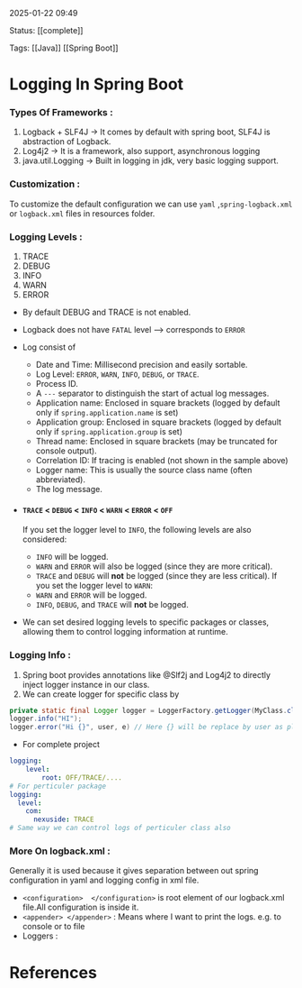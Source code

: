 2025-01-22 09:49

Status: [[complete]]

Tags: [[Java]] [[Spring Boot]]


# Logging In Spring Boot


### Types Of Frameworks :
1. Logback + SLF4J -> It comes by default with spring boot, SLF4J is abstraction of Logback.
2. Log4j2 -> It is a framework, also support, asynchronous logging
3. java.util.Logging -> Built in logging in jdk, very basic logging support.
### Customization : 
To customize the default configuration we can use `yaml` ,`spring-logback.xml` or `logback.xml` files in resources folder. 

### Logging Levels :
1. TRACE
2. DEBUG
3. INFO
4. WARN
5. ERROR
- By default DEBUG and TRACE is not enabled.
- Logback does not have  `FATAL` level --> corresponds to `ERROR`
- Log consist of 
	- Date and Time: Millisecond precision and easily sortable.
	- Log Level: `ERROR`, `WARN`, `INFO`, `DEBUG`, or `TRACE`.
	- Process ID.    
	- A `---` separator to distinguish the start of actual log messages.
	- Application name: Enclosed in square brackets (logged by default only if `spring.application.name` is set)
	- Application group: Enclosed in square brackets (logged by default only if `spring.application.group` is set)
	- Thread name: Enclosed in square brackets (may be truncated for console output).
	- Correlation ID: If tracing is enabled (not shown in the sample above)
	- Logger name: This is usually the source class name (often abbreviated).
	- The log message.
	
- #### `TRACE` < `DEBUG` < `INFO` < `WARN` < `ERROR` < `OFF`
	If you set the logger level to `INFO`, the following levels are also considered:
	- `INFO` will be logged.
	- `WARN` and `ERROR` will also be logged (since they are more critical).
	- `TRACE` and `DEBUG` will **not** be logged (since they are less critical).
	If you set the logger level to `WARN`:
	- `WARN` and `ERROR` will be logged.
	- `INFO`, `DEBUG`, and `TRACE` will **not** be logged.

- We can set desired logging levels to specific packages or classes, allowing them to control logging information at runtime.
### Logging Info : 
1. Spring boot provides annotations like @Slf2j and Log4j2 to directly inject logger instance in our class.
2. We can create logger for specific class by
```java
private static final Logger logger = LoggerFactory.getLogger(MyClass.class);
logger.info("HI");
logger.error("Hi {}", user, e) // Here {} will be replace by user as place-holder
```

- For complete project
```yml
logging:
	level:
		root: OFF/TRACE/....
# For perticuler package
logging:  
  level:  
    com:  
      nexuside: TRACE
# Same way we can control logs of perticuler class also
```


### More On logback.xml :
Generally it is used because it gives separation between out spring configuration in yaml and logging config in xml file.

- `<configuration>  </configuration>` is root element of our logback.xml file.All configuration is inside it.
- `<appender> </appender>` : Means where I want to print the logs. e.g. to console or to file
- Loggers : 



# References

